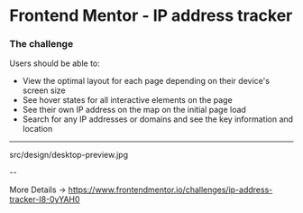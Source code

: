 # Frontend Mentor - IP address tracker

### The challenge

Users should be able to:

- View the optimal layout for each page depending on their device's screen size
- See hover states for all interactive elements on the page
- See their own IP address on the map on the initial page load
- Search for any IP addresses or domains and see the key information and location

---

src/design/desktop-preview.jpg

--

More Details -> https://www.frontendmentor.io/challenges/ip-address-tracker-I8-0yYAH0
